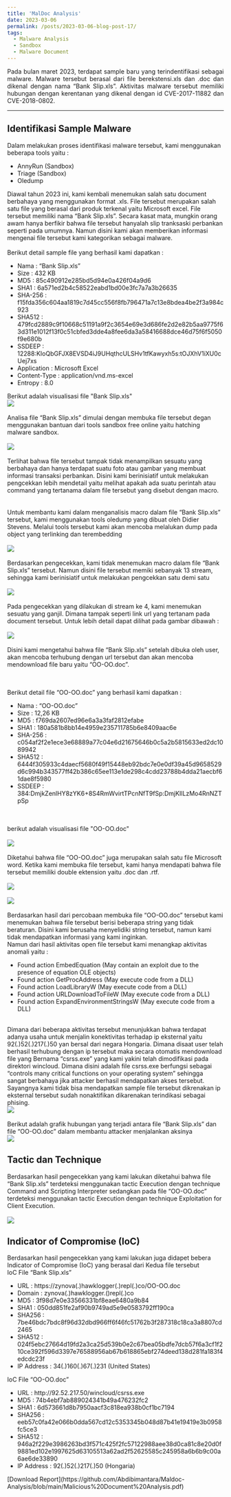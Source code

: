 ```yaml
---
title: 'MalDoc Analysis'
date: 2023-03-06
permalink: /posts/2023-03-06-blog-post-17/
tags:
  - Malware Analysis
  - Sandbox
  - Malware Document
---
```

<p style="text-align: justify;">
  Pada bulan maret 2023, terdapat sample baru yang terindentifikasi sebagai malware. Malware tersebut berasal dari file berekstensi.xls dan .doc dan dikenal dengan nama “Bank Slip.xls”. Aktivitas malware tersebut memiliki hubungan dengan kerentanan yang dikenal dengan id CVE-2017-11882 dan CVE-2018-0802.  
</p>

---
<p style="text-align: justify;"> 
<h2>Identifikasi Sample Malware</h2>
Dalam melakukan proses identifikasi malware tersebut, kami menggunakan beberapa tools yaitu :
  <ul>
  <li>AnnyRun (Sandbox)</li>
  <li>Triage (Sandbox)</li>
  <li>Oledump</li>
</ul>
Diawal tahun 2023 ini, kami kembali menemukan salah satu document berbahaya yang menggunakan format .xls. File tersebut merupakan salah satu file yang berasal dari produk terkenal yaitu Microsoft excel. File tersebut memiliki nama “Bank Slip.xls”. Secara kasat mata, mungkin orang awam hanya berfikir bahwa file tersebut hanyalah slip tranksaski perbankan seperti pada umumnya. Namun disini kami akan memberikan informasi mengenai file tersebut kami kategorikan sebagai malware. 
<br><br>
Berikut detail sample file yang berhasil kami dapatkan :

<ul>
    <li>Nama 			: “Bank Slip.xls”</li>
    <li>Size			: 432 KB</li>
    <li>MD5			: 85c490912e285bd5d94e0a426f04a9d6</li>
    <li>SHA1			: 6a571ed2b4c58522eabd1bd00e3fc7a7a3b26635</li>
    <li>SHA-256		: f15fda356c604aa1819c7d45cc556f8fb796471a7c13e8bdea4be2f3a984c923</li>
    <li>SHA512		: 479fcd2889c9f10668c51191a9f2c3654e69e3d686fe2d2e82b5aa9775f63d311e1012f13f0c51cbfed3dde4a8fee6da3a58416688dce46d75f6f5050f9e680b
    </li>
    <li>SSDEEP		: 12288:KIoQbGFJX8EVSD4iJ9UHqthcULSHv1tfKawyxh5s:tOJXhV1iXU0cUej7xs</li>
    <li>Application 		: Microsoft Excel</li>
    <li>Content-Type		: application/vnd.ms-excel</li>
    <li>Entropy : 8.0</li>
  </ul>

  Berikut adalah visualisasi file "Bank Slip.xls"
  <br>
  <img src="https://user-images.githubusercontent.com/43168046/223012674-a40a7122-aa09-431a-9eaf-dba1b06d4823.png">
<br><br>
Analisa file “Bank Slip.xls” dimulai dengan membuka file tersebut degan menggunakan bantuan dari tools sandbox free online yaitu hatching malware sandbox. 
<br><br>
<img src="https://user-images.githubusercontent.com/43168046/223012942-f710ae10-2f23-4317-afe8-37f9b7f90f84.png">
<br><br>
Terlihat bahwa file tersebut tampak tidak menampilkan sesuatu yang berbahaya dan hanya terdapat suatu foto atau gambar yang membuat informasi transaksi perbankan. Disini kami berinisiatif untuk melakukan pengcekkan lebih mendetail  yaitu melihat apakah ada suatu perintah atau command yang tertanama dalam file tersebut yang disebut dengan macro.  
<br><br>
Untuk membantu kami dalam menganalisis macro dalam file “Bank Slip.xls” tersebut, kami menggunakan tools oledump yang dibuat oleh Didier Stevens. Melalui tools tersebut kami akan mencoba melalukan dump pada object yang terlinking dan terembedding
<br><br>
<img src="https://user-images.githubusercontent.com/43168046/223013146-0730c45e-252f-4ac7-8c3a-3f196f196b17.png">
<br><br>
Berdasarkan pengecekkan, kami tidak menemukan macro dalam file “Bank Slip.xls” tersebut. Namun disini file tersebut memiki sebanyak 13 stream, sehingga kami berinisiatif untuk melakukan pengcekkan satu demi satu
<br><br>
<img src="https://user-images.githubusercontent.com/43168046/223013335-c004763d-44de-45f8-a913-bacbc856bfee.png">
<br><br>
Pada pengecekkan yang dilakukan di stream ke 4, kami menemukan sesuatu yang ganjil. Dimana tampak seperti link url yang tertanam pada document tersebut. Untuk lebih detail dapat dilihat pada gambar dibawah :
<br><br>
<img src="https://user-images.githubusercontent.com/43168046/223013418-9a2c6707-e8ee-44d2-b8d0-cc7cf3a7581a.png">
<br><br>
Disini kami mengetahui bahwa file “Bank Slip.xls” setelah dibuka oleh user, akan mencoba terhubung dengan url tersebut dan akan mencoba mendownload file baru yaitu “OO-OO.doc”. 

<br><br>
Berikut detail file “OO-OO.doc” yang berhasil kami dapatkan :

<ul>
    <li>Nama 			: “OO-OO.doc”</li>
    <li>Size			: 12,26 KB</li>
    <li>MD5			: f769da2607ed96e6a3a3faf2812efabe</li>
    <li>SHA1			: 180a581b8bb14e4959e235711785b6e8409aac6e</li>
    <li>SHA-256		: c054af2f2e1ece3e68889a77c04e6d21675646b0c5a2b5815633ed2dc1089942</li>
    <li>SHA512		: 6444f305933c4daecf5680f49f15448eb92bdc7e0e0df39a45d9658529d6c994b343577ff42b386c65ee113e1de298c4cdd23788b4dda21aecbf61dae8f5980</li>
    <li>SSDEEP		: 384:DmjkZenlHY8zYK6+8S4RmWvirtTPcnNfT9fSp:DmjKIlLzMo4RnNZTpSp</li>
</ul>
<br><br>
berikut adalah visualisasi file "OO-OO.doc"
<br><br>
<img src="https://user-images.githubusercontent.com/43168046/223015720-db9c469c-c1ed-4dd2-8a5c-eb59fa092ca4.png">
<br><br>
Diketahui bahwa file “OO-OO.doc” juga merupakan salah satu file Microsoft word. Ketika kami membuka file tersebut, kami hanya mendapati bahwa file tersebut memiliki double ektension yaitu .doc dan .rtf.
<br><br>
<img src="https://user-images.githubusercontent.com/43168046/223015871-7d4c7efa-5323-4c99-82c3-f46163b703c5.png">
<br><br>
<img src="https://user-images.githubusercontent.com/43168046/223015907-343fa911-1874-462a-92c4-ddf8ab94fa7b.png">
<br><br>
Berdasarkan hasil dari percobaan membuka file “OO-OO.doc” tersebut kami menemukan bahwa file tersebut berisi beberapa string yang tidak beraturan. Disini kami berusaha menyelidiki string tersebut, namun kami tidak mendapatkan informasi yang kami inginkan. 
<br>
Namun dari hasil aktivitas open file tersebut kami menangkap aktivitas anomali yaitu :
<ul>
    <li>Found action EmbedEquation (May contain an exploit due to the presence of equation OLE objects)</li>
    <li>Found action GetProcAddress (May execute code from a DLL)</li>
    <li>Found action LoadLibraryW (May execute code from a DLL)</li>
    <li>Found action URLDownloadToFileW (May execute code from a DLL)</li>
    <li>Found action ExpandEnvironmentStringsW (May execute code from a DLL)</li>    
</ul>

<br>
Dimana dari beberapa aktivitas tersebut menunjukkan bahwa terdapat adanya usaha untuk menjalin konektivitas terhadap ip eksternal yaitu 92(.)52(.)217(.)50 yan bersal dari negara Hongaria. Dimana disaat user telah berhasil terhubung dengan ip tersebut maka secara otomatis mendownload file yang Bernama “csrss.exe” yang kami yakini telah dimodifikasi pada direktori wincloud. Dimana disini adalah file csrss.exe berfungsi sebagai “controls many critical functions on your operating system” sehingga sangat berbahaya jika attacker berhasil mendapatkan akses tersebut. Sayangnya kami tidak bisa mendapatkan sample file tersebut dikrenakan ip eksternal tersebut sudah nonaktifikan dikarenakan terindikasi sebagai phising. 
<br>
<img src="https://user-images.githubusercontent.com/43168046/223016191-a47380a3-07dd-47df-b257-36766f28ee53.png">
<br><br>
Berikut adalah grafik hubungan yang terjadi antara file “Bank Slip.xls” dan file “OO-OO.doc” dalam membantu attacker menjalankan aksinya
<br>
<img src="https://user-images.githubusercontent.com/43168046/223016292-0142601b-6f19-447c-ab8e-c3105cb2e74b.png">
<H2>Tactic dan Technique </H2>
Berdasarkan hasil pengecekkan yang kami lakukan diketahui bahwa file “Bank Slip.xls” terdeteksi menggunakan tactic Execution dengan technique Command and Scripting Interpreter sedangkan pada file “OO-OO.doc” terdeteksi menggunakan tactic Execution dengan technique Exploitation for Client Execution.
<br><br>
<img src="https://user-images.githubusercontent.com/43168046/223016389-3ca972d8-441f-4c4b-9b31-5e8f1cf70625.png">
<h2>Indicator of Compromise (IoC)</h2>
Berdasarkan hasil pengecekkan yang kami lakukan juga didapet bebera Indicator of Compromise (IoC) yang berasal dari Kedua file tersebut 
<br>
IoC File “Bank Slip.xls”
<ul>
<li>URL 		: https://zynova(.)hawklogger(.)repl(.)co/OO-OO.doc</li>
<li>Domain 	: zynova(.)hawklogger.()repl(.)co</li>
<li>MD5 		: 3f98d7e0e33566331bf8eae6480a9b84</li>
<li>SHA1 		: 050dd851fe2af90b9749ad5e9e0583792ff190ca</li>
<li>SHA256 	: 7be46bdc7bdc8f96d32dbd966ff6f46fc51762b3f287318c18ca3a8807cd2465</li>
<li>SHA512 	: 024f5ebc27664d19fd2a3ca25d539b0e2c67bea05bdfe7dcb57f6a3cf1f210ce392f596d3397e76588956ab67b618865ebf274deed138d281fa183f4edcdc23f</li>
<li>IP Address 	: 34(.)160(.)67(.)231 (United States)</li> 
</ul>

IoC File “OO-OO.doc”
<ul>
    <li>URL		 : http://92.52.217.50/wincloud/csrss.exe</li>
    <li>MD5		 : 74b4ebf7ab889024341b49a476232fc2</li>
    <li>SHA1		 : 6d573661d8b7950aacf3c818ea938b0cf1bc7194</li>
    <li>SHA256 	  : eeb57c0fa42e066b0dda567cd12c5353345b048d87b41e19419e3b0958fc5ce3</li>
    <li>SHA512 	   : 946a2f229e3986263bd3f571c425f2fc57122988aee38d0ca81c8e20d0f9881ed102e1997625d63105513a62ad2f52625585c245958a6b6b9c00a6ae6de33890</li>
    <li>IP Address 	: 92(.)52(.)217(.)50 (Hongaria)</li>
</ul>
</p>
[Download Report](https://github.com/Abdibimantara/Maldoc-Analysis/blob/main/Malicious%20Document%20Analysis.pdf)